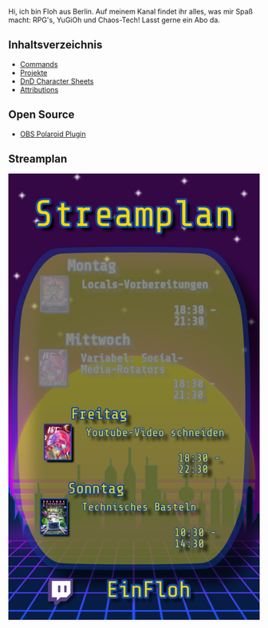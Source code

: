Hi, ich bin Floh aus Berlin. Auf meinem Kanal findet ihr alles, was mir Spaß macht: RPG's, YuGiOh und Chaos-Tech! Lasst gerne ein Abo da.

## Inhaltsverzeichnis
 * [Commands](https://einfloh.github.io/commands)
 * [Projekte](https://einfloh.github.io/projects)
 * [DnD Character Sheets](https://einfloh.github.io/dnd/character-sheets)
 * [Attributions](https://einfloh.github.io/attributions)

## Open Source
 * [OBS Polaroid Plugin](https://github.com/einfloh/polaroid-obs-plugin)

## Streamplan
<a href="https://www.twitch.tv/einfloh"><img src="/assets/img/Streamplan.png" alt="streamplan"/></a>
